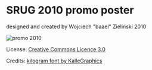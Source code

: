SRUG 2010 promo poster
===================
designed and created by Wojciech "baael" Zielinski 2010

![promo 2010](blob/master/preview_promo_2010.jpg)


License:
[Creative Commons Licence 3.0](http://creativecommons.org/licenses/by-nc-sa/3.0)

Credits:
[kilogram font by KalleGraphics](http://www.behance.net/Gallery/Kilogram/414472)